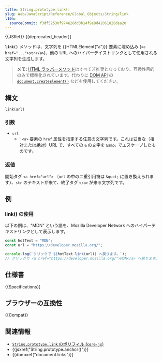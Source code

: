 ```yaml
---
title: String.prototype.link()
slug: Web/JavaScript/Reference/Global_Objects/String/link
l10n:
  sourceCommit: f3df52530f974e26dd3b14f9e8d42061826dea20
---
```


{{JSRef}} {{deprecated_header}}

**`link()`** メソッドは、文字列を {{HTMLElement("a")}} 要素に埋め込み (`<a href="...">str</a>`)、他の URL へのハイパーテイストリンクとして使用される文字列を生成します。

> **メモ:** [HTML ラッパーメソッド](/ja/docs/Web/JavaScript/Reference/Global_Objects/String#html_ラッパーメソッド)はすべて非推奨となっており、互換性目的のみで標準化されています。代わりに [DOM API](/ja/docs/Web/API/Document_Object_Model) の [`document.createElement()`](/ja/docs/Web/API/Document/createElement) などを使用してください。

## 構文

```js-nolint
link(url)
```

### 引数

- `url`
  - : `<a>` 要素の `href` 属性を指定する任意の文字列です。これは妥当な（相対または絶対）URL で、すべての `&` の文字を `&amp;` でエスケープしたものです。

### 返値

開始タグ `<a href="url">` （`url` の中の二重引用符は `&quot;` に置き換えられます）、`str` のテキストが来て、終了タグ `</a>` が来る文字列です。

## 例

### link() の使用

以下の例は、"MDN" という語を、Mozilla Developer Network へのハイパーテキストリンクとして表示します。

```js
const hotText = "MDN";
const url = "https://developer.mozilla.org/";

console.log(`クリックで ${hotText.link(url)} へ戻ります。`);
// クリックで <a href="https://developer.mozilla.org/">MDN</a> へ戻ります。
```

## 仕様書

{{Specifications}}

## ブラウザーの互換性

{{Compat}}

## 関連情報

- [`String.prototype.link` のポリフィル (`core-js`)](https://github.com/zloirock/core-js#ecmascript-string-and-regexp)
- {{jsxref("String.prototype.anchor()")}}
- {{domxref("document.links")}}
